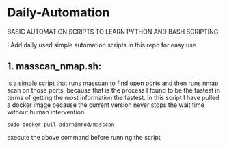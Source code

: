 # Daily-Automation
BASIC AUTOMATION SCRIPTS TO LEARN PYTHON AND BASH SCRIPTING

I Add daily used simple automation scripts in this repo for easy use

## 1. masscan_nmap.sh:
is a simple script that runs masscan to find open ports and then runs nmap scan on those ports, because that is the process I found to be the fastest in terms of getting the most information the fastest.
In this script I have pulled a docker image because the current version never stops the wait time without human intervention
```
sudo docker pull adarnimrod/masscan 
```
execute the above command before running the script
